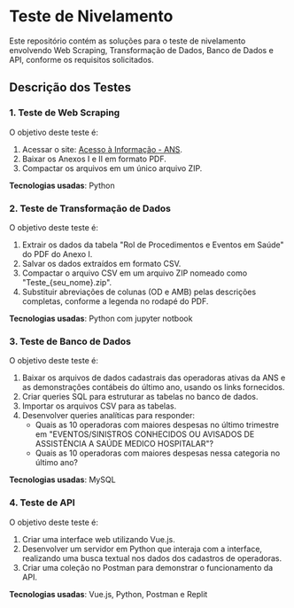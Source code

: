 # Teste de Nivelamento 

Este repositório contém as soluções para o teste de nivelamento envolvendo Web Scraping, Transformação de Dados, Banco de Dados e API, conforme os requisitos solicitados.

## Descrição dos Testes

### 1. **Teste de Web Scraping**
O objetivo deste teste é:
1. Acessar o site: [Acesso à Informação - ANS](https://www.gov.br/ans/pt-br/acesso-a-informacao/participacao-da-sociedade/atualizacao-do-rol-de-procedimentos).
2. Baixar os Anexos I e II em formato PDF.
3. Compactar os arquivos em um único arquivo ZIP.

**Tecnologias usadas**: Python

### 2. **Teste de Transformação de Dados**
O objetivo deste teste é:
1. Extrair os dados da tabela "Rol de Procedimentos e Eventos em Saúde" do PDF do Anexo I.
2. Salvar os dados extraídos em formato CSV.
3. Compactar o arquivo CSV em um arquivo ZIP nomeado como "Teste_{seu_nome}.zip".
4. Substituir abreviações de colunas (OD e AMB) pelas descrições completas, conforme a legenda no rodapé do PDF.

**Tecnologias usadas**: Python com jupyter notbook

### 3. **Teste de Banco de Dados**
O objetivo deste teste é:
1. Baixar os arquivos de dados cadastrais das operadoras ativas da ANS e as demonstrações contábeis do último ano, usando os links fornecidos.
2. Criar queries SQL para estruturar as tabelas no banco de dados.
3. Importar os arquivos CSV para as tabelas.
4. Desenvolver queries analíticas para responder:
   - Quais as 10 operadoras com maiores despesas no último trimestre em "EVENTOS/SINISTROS CONHECIDOS OU AVISADOS DE ASSISTÊNCIA A SAÚDE MEDICO HOSPITALAR"?
   - Quais as 10 operadoras com maiores despesas nessa categoria no último ano?

**Tecnologias usadas**: MySQL

### 4. **Teste de API**
O objetivo deste teste é:
1. Criar uma interface web utilizando Vue.js.
2. Desenvolver um servidor em Python que interaja com a interface, realizando uma busca textual nos dados dos cadastros de operadoras.
3. Criar uma coleção no Postman para demonstrar o funcionamento da API.

**Tecnologias usadas**: Vue.js, Python, Postman e Replit
